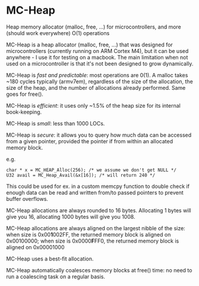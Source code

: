 # MC-Heap
Heap memory allocator (malloc, free, ...) for microcontrollers, and more (should work everywhere) O(1) operations

MC-Heap is a heap allocator (malloc, free, ...) that was designed for microcontrollers (currently running on ARM Cortex M4), but it can be used anywhere - I use it for testing on a macbook. The main limitation when not used on a microcontroller is that it's not been designed to grow dynamically.

MC-Heap is *fast and predictable*: most operations are 0(1). A malloc takes ~180 cycles typically (armv7em), regardless of the size of the allocation, the size of the heap, and the number of allocations already performed. Same goes for free().

MC-Heap is *efficient*: it uses only ~1.5% of the heap size for its internal book-keeping.

MC-Heap is *small*: less than 1000 LOCs.

MC-Heap is *secure*: it allows you to query how much data can be accessed from a given pointer, provided the pointer if from within an allocated memory block.

e.g.

    char * x = MC_HEAP_Alloc(256); /* we assume we don't get NULL */
    U32 avail = MC_Heap_Avail(&x[16]); /* will return 240 */
     
  This could be used for ex. in a custom memcpy function to double check if enough data can be read and written from/to passed pointers to prevent buffer overflows.

MC-Heap allocations are always rounded to 16 bytes. Allocating 1 bytes will give you 16, allocating 1000 bytes will give you 1008.

MC-Heap allocations are always aligned on the largest nibble of the size: when size is 0x00**1**002FF, the returned memory block is aligned on 0x00100000; when size is 0x0000**F**FF0, the returned memory block is aligned on 0x00001000
    
MC-Heap uses a best-fit allocation.

MC-Heap automatically coalesces memory blocks at free() time: no need to run a coalescing task on a regular basis.
